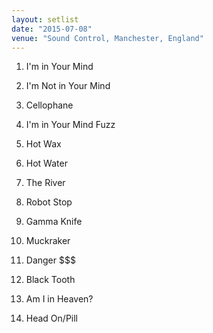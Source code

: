 ```yaml
---
layout: setlist
date: "2015-07-08"
venue: "Sound Control, Manchester, England"
---
```


 1. I'm in Your Mind

 2. I'm Not in Your Mind

 3. Cellophane

 4. I'm in Your Mind Fuzz

 5. Hot Wax

 6. Hot Water

 7. The River

 8. Robot Stop

 9. Gamma Knife

10. Muckraker

11. Danger $$$

12. Black Tooth

13. Am I in Heaven?

14. Head On/Pill


